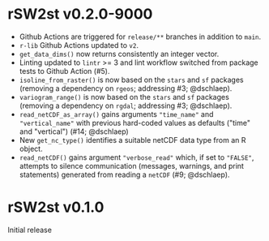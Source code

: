 # rSW2st v0.2.0-9000

* Github Actions are triggered for `release/**` branches in addition to `main`.
* `r-lib` Github Actions updated to `v2`.
* `get_data_dims()` now returns consistently an integer vector.
* Linting updated to `lintr` >= 3 and
  lint workflow switched from package tests to Github Action (#5).
* `isoline_from_raster()` is now based on the `stars` and `sf` packages
  (removing a dependency on `rgeos`; addressing #3; @dschlaep).
* `variogram_range()` is now based on the `stars` and `sf` packages
  (removing a dependency on `rgdal`; addressing #3; @dschlaep).
* `read_netCDF_as_array()` gains arguments `"time_name"` and `"vertical_name"`
  with previous hard-coded values as defaults ("time" and "vertical")
  (#14; @dschlaep)
* New `get_nc_type()` identifies a suitable netCDF data type from an R object.
* `read_netCDF()` gains argument `"verbose_read"` which, if set to `"FALSE"`,
  attempts to silence communication (messages, warnings, and print statements)
  generated from reading a `netCDF` (#9; @dschlaep).


# rSW2st v0.1.0
Initial release
